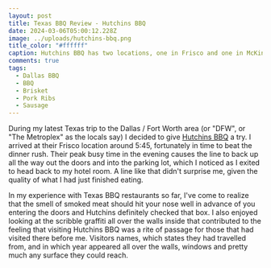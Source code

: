 ```yaml
---
layout: post
title: Texas BBQ Review - Hutchins BBQ
date: 2024-03-06T05:00:12.228Z
image: ../uploads/hutchins-bbq.png
title_color: "#ffffff"
caption: Hutchins BBQ has two locations, one in Frisco and one in McKinney.
comments: true
tags:
  - Dallas BBQ
  - BBQ
  - Brisket
  - Pork Ribs
  - Sausage
---
```

During my latest Texas trip to the Dallas / Fort Worth area (or "DFW", or "The Metroplex" as the locals say) I decided to give [Hutchins BBQ](https://hutchinsbbq.com/frisco-menu) a try. I arrived at their Frisco location around 5:45, fortunately in time to beat the dinner rush. Their peak busy time in the evening causes the line to back up all the way out the doors and into the parking lot, which I noticed as I exited to head back to my hotel room. A line like that didn't surprise me, given the quality of what I had just finished eating.

In my experience with Texas BBQ restaurants so far, I've come to realize that the smell of smoked meat should hit your nose well in advance of you entering the doors and Hutchins definitely checked that box. I also enjoyed looking at the scribble graffiti all over the walls inside that contributed to the feeling that visiting Hutchins BBQ was a rite of passage for those that had visited there before me. Visitors names, which states they had travelled from, and in which year appeared all over the walls, windows and pretty much any surface they could reach.